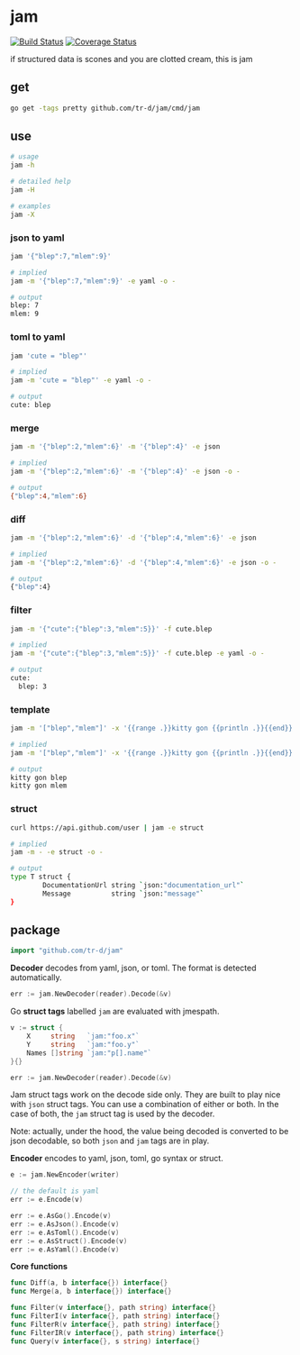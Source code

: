 # jam

[![Build Status](https://travis-ci.org/tr-d/jam.svg?branch=master)](https://travis-ci.org/tr-d/jam)
[![Coverage Status](https://coveralls.io/repos/github/tr-d/jam/badge.svg)](https://coveralls.io/github/tr-d/jam)

if structured data is scones and you are clotted cream, this is jam


## get

```bash
go get -tags pretty github.com/tr-d/jam/cmd/jam
```


## use
```bash
# usage
jam -h

# detailed help
jam -H

# examples
jam -X
```


### json to yaml
```bash
jam '{"blep":7,"mlem":9}'

# implied
jam -m '{"blep":7,"mlem":9}' -e yaml -o -

# output
blep: 7
mlem: 9
```


### toml to yaml
```bash
jam 'cute = "blep"'

# implied
jam -m 'cute = "blep"' -e yaml -o -

# output
cute: blep
```


### merge
```bash
jam -m '{"blep":2,"mlem":6}' -m '{"blep":4}' -e json

# implied
jam -m '{"blep":2,"mlem":6}' -m '{"blep":4}' -e json -o -

# output
{"blep":4,"mlem":6}
```


### diff
```bash
jam -m '{"blep":2,"mlem":6}' -d '{"blep":4,"mlem":6}' -e json

# implied
jam -m '{"blep":2,"mlem":6}' -d '{"blep":4,"mlem":6}' -e json -o -

# output
{"blep":4}
```


### filter
```bash
jam -m '{"cute":{"blep":3,"mlem":5}}' -f cute.blep

# implied
jam -m '{"cute":{"blep":3,"mlem":5}}' -f cute.blep -e yaml -o -

# output
cute:
  blep: 3
```


### template
```bash
jam -m '["blep","mlem"]' -x '{{range .}}kitty gon {{println .}}{{end}}'

# implied
jam -m '["blep","mlem"]' -x '{{range .}}kitty gon {{println .}}{{end}}' -o -

# output
kitty gon blep
kitty gon mlem
```


### struct
```bash
curl https://api.github.com/user | jam -e struct

# implied
jam -m - -e struct -o -

# output
type T struct {
        DocumentationUrl string `json:"documentation_url"`
        Message          string `json:"message"`
}
```


## package

```go
import "github.com/tr-d/jam"
```


**Decoder** decodes from yaml, json, or toml. The format is detected automatically.

```go
err := jam.NewDecoder(reader).Decode(&v)
```


Go **struct tags** labelled `jam` are evaluated with jmespath.

```go
v := struct {
	X     string   `jam:"foo.x"`
	Y     string   `jam:"foo.y"`
	Names []string `jam:"p[].name"`
}{}

err := jam.NewDecoder(reader).Decode(&v)
```

Jam struct tags work on the decode side only. They are built to play
nice with `json` struct tags. You can use a combination of either or both.
In the case of both, the `jam` struct tag is used by the decoder.

Note: actually, under the hood, the value being decoded is converted to be
json decodable, so both `json` and `jam` tags are in play.


**Encoder** encodes to yaml, json, toml, go syntax or struct.

```go
e := jam.NewEncoder(writer)

// the default is yaml
err := e.Encode(v)

err := e.AsGo().Encode(v)
err := e.AsJson().Encode(v)
err := e.AsToml().Encode(v)
err := e.AsStruct().Encode(v)
err := e.AsYaml().Encode(v)
```


**Core functions**

```go
func Diff(a, b interface{}) interface{}
func Merge(a, b interface{}) interface{}

func Filter(v interface{}, path string) interface{}
func FilterI(v interface{}, path string) interface{}
func FilterR(v interface{}, path string) interface{}
func FilterIR(v interface{}, path string) interface{}
func Query(v interface{}, s string) interface{}
```

